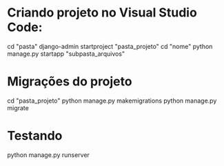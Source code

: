# Criando projeto no Visual Studio Code:

cd "pasta"
django-admin startproject "pasta_projeto"
cd "nome"
python manage.py startapp "subpasta_arquivos"

# Migrações do projeto

cd "pasta_projeto"
python manage.py makemigrations
python manage.py migrate

# Testando 

python manage.py runserver
